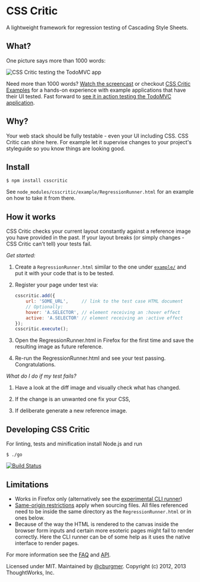 CSS Critic
==========

A lightweight framework for regression testing of Cascading Style Sheets.

What?
-----
One picture says more than 1000 words:

<img src="http://cburgmer.github.io/csscritic-examples/testsuite_in_action.png" alt="CSS Critic testing the TodoMVC app">

Need more than 1000 words? [Watch the screencast](http://youtu.be/AqQ2bNPtF60) or checkout [CSS Critic Examples](https://github.com/cburgmer/csscritic-examples) for a hands-on experience with example applications that have their UI tested. Fast forward to [see it in action testing the TodoMVC application](http://cburgmer.github.io/csscritic-examples/angularjs/).

Why?
----
Your web stack should be fully testable - even your UI including CSS. CSS Critic can shine here. For example let it supervise changes to your project's styleguide so you know things are looking good.

Install
-------

    $ npm install csscritic

See `node_modules/csscritic/example/RegressionRunner.html` for an example on how to take it from there.

How it works
------------

CSS Critic checks your current layout constantly against a reference image you have provided in the past. If your layout breaks (or simply changes - CSS Critic can't tell) your tests fail.

*Get started:*

1. Create a `RegressionRunner.html` similar to the one under [`example/`](example/) and put it with your code that is to be tested.

2. Register your page under test via:

    ```js
    csscritic.add({
        url: 'SOME_URL',     // link to the test case HTML document
        // Optionally:
        hover: 'A.SELECTOR', // element receiving an :hover effect
        active: 'A.SELECTOR' // element receiving an :active effect
    });
    csscritic.execute();
    ```

3. Open the RegressionRunner.html in Firefox for the first time and save the resulting image as future reference.

4. Re-run the RegressionRunner.html and see your test passing. Congratulations.

*What do I do if my test fails?*

1. Have a look at the diff image and visually check what has changed.

2. If the change is an unwanted one fix your CSS,

3. If deliberate generate a new reference image.

Developing CSS Critic
---------------------
For linting, tests and minification install Node.js and run

    $ ./go

[![Build Status](https://travis-ci.org/cburgmer/csscritic.svg?branch=master)](https://travis-ci.org/cburgmer/csscritic)

Limitations
-----------

- Works in Firefox only (alternatively see the [experimental CLI runner](https://github.com/cburgmer/csscritic/wiki/CLI-runner))
- [Same-origin restrictions](https://developer.mozilla.org/en-US/docs/Same_origin_policy_for_JavaScript) apply when sourcing files. All files referenced need to be inside the same directory as the `RegressionRunner.html` or in ones below.
- Because of the way the HTML is rendered to the canvas inside the browser form inputs and certain more esoteric pages might fail to render correctly. Here the CLI runner can be of some help as it uses the native interface to render pages.

For more information see the [FAQ](https://github.com/cburgmer/csscritic/wiki/FAQ) and [API](https://github.com/cburgmer/csscritic/wiki/API).

Licensed under MIT. Maintained by [@cburgmer](https://twitter.com/cburgmer). Copyright (c) 2012, 2013 ThoughtWorks, Inc.
